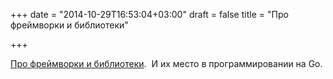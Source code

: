 +++
date = "2014-10-29T16:53:04+03:00"
draft = false
title = "Про фреймворки и библиотеки"

+++

<p><a href="https://walledcity.com/supermighty/go-frameworks-or-libraries-design-decisions-and-new-project-structure">Про фреймворки и библиотеки</a>. &nbsp;И их место в программировании на Go.</p>

